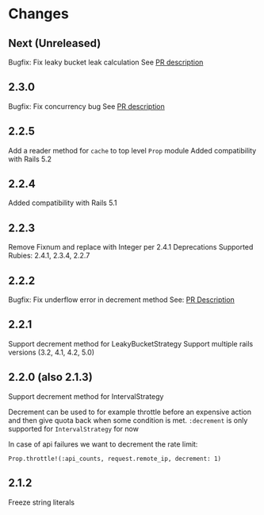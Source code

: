 # Changes

## Next (Unreleased)

Bugfix: Fix leaky bucket leak calculation
See [PR description](https://github.com/zendesk/prop/pull/34)

## 2.3.0

Bugfix: Fix concurrency bug
See [PR description](https://github.com/zendesk/prop/pull/33)

## 2.2.5

Add a reader method for `cache` to top level `Prop` module
Added compatibility with Rails 5.2

## 2.2.4

Added compatibility with Rails 5.1

## 2.2.3

Remove Fixnum and replace with Integer per 2.4.1 Deprecations
Supported Rubies: 2.4.1, 2.3.4, 2.2.7

## 2.2.2

Bugfix: Fix underflow error in decrement method
See: [PR Description](https://github.com/zendesk/prop/pull/26)

## 2.2.1

Support decrement method for LeakyBucketStrategy
Support multiple rails versions (3.2, 4.1, 4.2, 5.0)

## 2.2.0 (also 2.1.3)

Support decrement method for IntervalStrategy

Decrement can be used to for example throttle before an expensive action and then give quota back when some condition is met.
`:decrement` is only supported for `IntervalStrategy` for now

In case of api failures we want to decrement the rate limit:

`Prop.throttle!(:api_counts, request.remote_ip, decrement: 1)`

## 2.1.2

Freeze string literals
